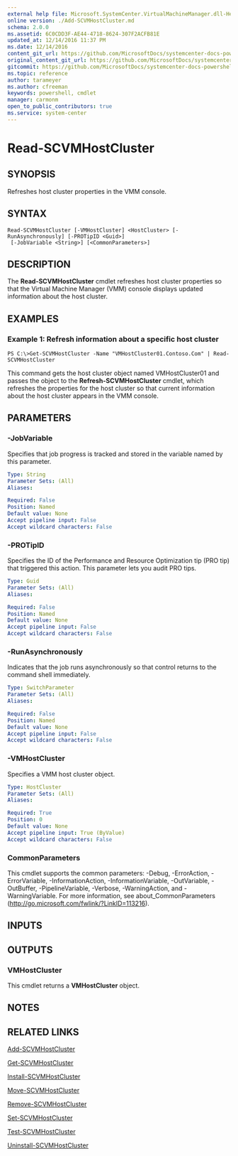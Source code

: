 ```yaml
---
external help file: Microsoft.SystemCenter.VirtualMachineManager.dll-Help.xml
online version: ./Add-SCVMHostCluster.md
schema: 2.0.0
ms.assetid: 6C0CDD3F-AE44-4718-8624-307F2ACFB81E
updated_at: 12/14/2016 11:37 PM
ms.date: 12/14/2016
content_git_url: https://github.com/MicrosoftDocs/systemcenter-docs-powershell/blob/master/systemcenter-cmdlets/SystemCenter2016/VirtualMachineManager/v1/Read-SCVMHostCluster.md
original_content_git_url: https://github.com/MicrosoftDocs/systemcenter-docs-powershell/blob/master/systemcenter-cmdlets/SystemCenter2016/VirtualMachineManager/v1/Read-SCVMHostCluster.md
gitcommit: https://github.com/MicrosoftDocs/systemcenter-docs-powershell/blob/ddd0fefc9adaabb9394eb6c21b33370913d1830d/systemcenter-cmdlets/SystemCenter2016/VirtualMachineManager/v1/Read-SCVMHostCluster.md
ms.topic: reference
author: tarameyer
ms.author: cfreeman
keywords: powershell, cmdlet
manager: carmonm
open_to_public_contributors: true
ms.service: system-center
---
```


# Read-SCVMHostCluster

## SYNOPSIS
Refreshes host cluster properties in the VMM console.

## SYNTAX

```
Read-SCVMHostCluster [-VMHostCluster] <HostCluster> [-RunAsynchronously] [-PROTipID <Guid>]
 [-JobVariable <String>] [<CommonParameters>]
```

## DESCRIPTION
The **Read-SCVMHostCluster** cmdlet refreshes host cluster properties so that the Virtual Machine Manager (VMM) console displays updated information about the host cluster.

## EXAMPLES

### Example 1: Refresh information about a specific host cluster
```
PS C:\>Get-SCVMHostCluster -Name "VMHostCluster01.Contoso.Com" | Read-SCVMHostCluster
```

This command gets the host cluster object named VMHostCluster01 and passes the object to the **Refresh-SCVMHostCluster** cmdlet, which refreshes the properties for the host cluster so that current information about the host cluster appears in the VMM console.

## PARAMETERS

### -JobVariable
Specifies that job progress is tracked and stored in the variable named by this parameter.

```yaml
Type: String
Parameter Sets: (All)
Aliases: 

Required: False
Position: Named
Default value: None
Accept pipeline input: False
Accept wildcard characters: False
```

### -PROTipID
Specifies the ID of the Performance and Resource Optimization tip (PRO tip) that triggered this action.
This parameter lets you audit PRO tips.

```yaml
Type: Guid
Parameter Sets: (All)
Aliases: 

Required: False
Position: Named
Default value: None
Accept pipeline input: False
Accept wildcard characters: False
```

### -RunAsynchronously
Indicates that the job runs asynchronously so that control returns to the command shell immediately.

```yaml
Type: SwitchParameter
Parameter Sets: (All)
Aliases: 

Required: False
Position: Named
Default value: None
Accept pipeline input: False
Accept wildcard characters: False
```

### -VMHostCluster
Specifies a VMM host cluster object.

```yaml
Type: HostCluster
Parameter Sets: (All)
Aliases: 

Required: True
Position: 0
Default value: None
Accept pipeline input: True (ByValue)
Accept wildcard characters: False
```

### CommonParameters
This cmdlet supports the common parameters: -Debug, -ErrorAction, -ErrorVariable, -InformationAction, -InformationVariable, -OutVariable, -OutBuffer, -PipelineVariable, -Verbose, -WarningAction, and -WarningVariable. For more information, see about_CommonParameters (http://go.microsoft.com/fwlink/?LinkID=113216).

## INPUTS

## OUTPUTS

### VMHostCluster
This cmdlet returns a **VMHostCluster** object.

## NOTES

## RELATED LINKS

[Add-SCVMHostCluster](xref:SystemCenter2016/VirtualMachineManager/v1/Add-SCVMHostCluster.md)

[Get-SCVMHostCluster](xref:SystemCenter2016/VirtualMachineManager/v1/Get-SCVMHostCluster.md)

[Install-SCVMHostCluster](xref:SystemCenter2016/VirtualMachineManager/v1/Install-SCVMHostCluster.md)

[Move-SCVMHostCluster](xref:SystemCenter2016/VirtualMachineManager/v1/Move-SCVMHostCluster.md)

[Remove-SCVMHostCluster](xref:SystemCenter2016/VirtualMachineManager/v1/Remove-SCVMHostCluster.md)

[Set-SCVMHostCluster](xref:SystemCenter2016/VirtualMachineManager/v1/Set-SCVMHostCluster.md)

[Test-SCVMHostCluster](xref:SystemCenter2016/VirtualMachineManager/v1/Test-SCVMHostCluster.md)

[Uninstall-SCVMHostCluster](xref:SystemCenter2016/VirtualMachineManager/v1/Uninstall-SCVMHostCluster.md)

